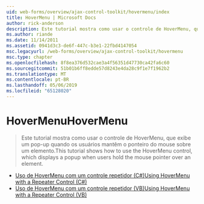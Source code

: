 ```yaml
---
uid: web-forms/overview/ajax-control-toolkit/hovermenu/index
title: HoverMenu | Microsoft Docs
author: rick-anderson
description: Este tutorial mostra como usar o controle de HoverMenu, que exibe um pop-up quando os usuários mantêm o ponteiro do mouse sobre um elemento.
ms.author: riande
ms.date: 11/14/2011
ms.assetid: 0941d3c3-de6f-447c-b3e1-22fbd4147054
msc.legacyurl: /web-forms/overview/ajax-control-toolkit/hovermenu
msc.type: chapter
ms.openlocfilehash: 8f8ea376d532cae3a4f56351d47730ca42fa6c60
ms.sourcegitcommit: 51b01b6ff8edde57d8243e4da28c9f1e7f1962b2
ms.translationtype: MT
ms.contentlocale: pt-BR
ms.lasthandoff: 05/06/2019
ms.locfileid: "65128020"
---
```

# <a name="hovermenu"></a><span data-ttu-id="d625e-103">HoverMenu</span><span class="sxs-lookup"><span data-stu-id="d625e-103">HoverMenu</span></span>

> <span data-ttu-id="d625e-104">Este tutorial mostra como usar o controle de HoverMenu, que exibe um pop-up quando os usuários mantêm o ponteiro do mouse sobre um elemento.</span><span class="sxs-lookup"><span data-stu-id="d625e-104">This tutorial shows how to use the HoverMenu control, which displays a popup when users hold the mouse pointer over an element.</span></span>

- [<span data-ttu-id="d625e-105">Uso de HoverMenu com um controle repetidor (C#)</span><span class="sxs-lookup"><span data-stu-id="d625e-105">Using HoverMenu with a Repeater Control (C#)</span></span>](using-hovermenu-with-a-repeater-control-cs.md)
- [<span data-ttu-id="d625e-106">Uso de HoverMenu com um controle repetidor (VB)</span><span class="sxs-lookup"><span data-stu-id="d625e-106">Using HoverMenu with a Repeater Control (VB)</span></span>](using-hovermenu-with-a-repeater-control-vb.md)
